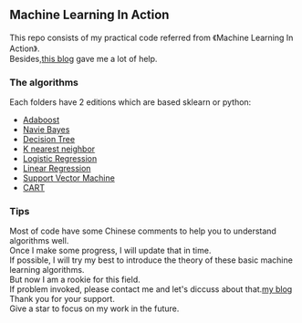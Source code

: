 ## Machine Learning In Action
This repo consists of my practical code referred from 《Machine Learning In Action》.  
Besides,[this blog](https://blog.csdn.net/c406495762/column/info/16415) gave me a lot of help.  
### The algorithms
Each folders have 2 editions which are based sklearn or python:
- [Adaboost](https://github.com/loserChen/MachineLearningInAction/tree/master/AdaBoost)
- [Navie Bayes](https://github.com/loserChen/MachineLearningInAction/tree/master/bayes)
- [Decision Tree](https://github.com/loserChen/MachineLearningInAction/tree/master/decisionTree)
- [K nearest neighbor](https://github.com/loserChen/MachineLearningInAction/tree/master/knn)
- [Logistic Regression](https://github.com/loserChen/MachineLearningInAction/tree/master/lr) 
- [Linear Regression](https://github.com/loserChen/MachineLearningInAction/tree/master/Regression)
- [Support Vector Machine](https://github.com/loserChen/MachineLearningInAction/tree/master/SVM)
- [CART](https://github.com/loserChen/MachineLearningInAction/tree/master/CART)
### Tips
Most of code have some Chinese comments to help you to understand algorithms well.  
Once I make some progress, I will update that in time.  
If possible, I will try my best to introduce the theory of these basic machine learning algorithms.   
But now I am a rookie for this field.  
If problem invoked, please contact me and let's diccuss about that.[my blog](https://blog.csdn.net/qq_35564813?ref=toolbar)  
Thank you for your support.  
Give a star to focus on my work in the future.  

